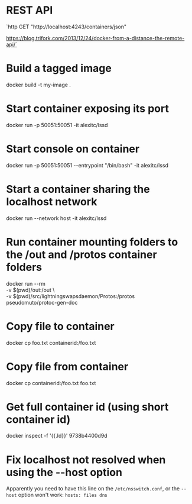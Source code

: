 # REST API
`http GET "http://localhost:4243/containers/json"

https://blog.trifork.com/2013/12/24/docker-from-a-distance-the-remote-api/`

# Build a tagged image
docker build -t my-image .

# Start container exposing its port
docker run -p 50051:50051 -it alexitc/lssd

# Start console on container
docker run -p 50051:50051 --entrypoint "/bin/bash" -it alexitc/lssd

# Start a container sharing the localhost network
docker run --network host -it alexitc/lssd

# Run container mounting folders to the /out and /protos container folders
docker run --rm \
  -v $(pwd)/out:/out \         
  -v $(pwd)/src/lightningswapsdaemon/Protos:/protos \
  pseudomuto/protoc-gen-doc

# Copy file to container
docker cp foo.txt containerid:/foo.txt

# Copy file from container
docker cp containerid:/foo.txt foo.txt

# Get full container id (using short container id)
docker inspect -f '{{.Id}}' 9738b4400d9d

# Fix localhost not resolved when using the --host option
Apparently you need to have this line on the `/etc/nsswitch.conf`, or the `--host` option won't work: `hosts: files dns`
